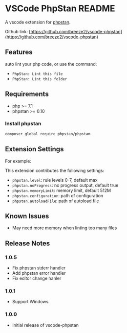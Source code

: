 # VSCode PhpStan README

A vscode extension for [phpstan](https://github.com/phpstan/phpstan).

Github link: [https://github.com/breeze2/vscode-phpstan](https://github.com/breeze2/vscode-phpstan)

## Features

auto lint your php code, or use the command:

* `PhpStan: Lint this file`
* `PhpStan: Lint this folder`

## Requirements

* php >= 7.1
* phpstan >= 0.10

### Install phpstan

```bash
composer global require phpstan/phpstan
```

## Extension Settings

For example:

This extension contributes the following settings:

* `phpstan.level`: rule levels 0-7, default max
* `phpstan.noProgress`: no progress output, default true
* `phpstan.memoryLimit`: memory limit, default 512M
* `phpstan.configuration`: path of configuration
* `phpstan.autoloadFile`: path of autoload file

## Known Issues

* May need more memory when linting too many files

## Release Notes

### 1.0.5
* Fix phpstan stderr handler
* Add phpstan error handler
* Fix editor change hanler

### 1.0.1
* Support Windows

### 1.0.0
* Initial release of vscode-phpstan

